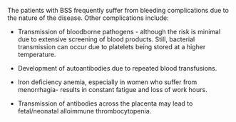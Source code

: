 The patients with BSS frequently suffer from bleeding complications due to the nature of the disease. Other complications include:

- Transmission of bloodborne pathogens - although the risk is minimal due to extensive screening of blood products. Still, bacterial transmission can occur due to platelets being stored at a higher temperature.

- Development of autoantibodies due to repeated blood transfusions.

- Iron deficiency anemia, especially in women who suffer from menorrhagia- results in constant fatigue and loss of work hours.

- Transmission of antibodies across the placenta may lead to fetal/neonatal alloimmune thrombocytopenia.